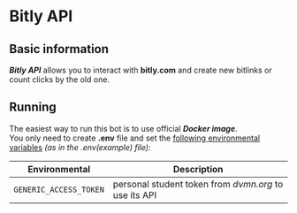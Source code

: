 # Bitly API

## Basic information

***Bitly API*** allows you to interact with **bitly.com** and create new bitlinks or count clicks by the old one.

## Running

The easiest way to run this bot is to use official ***Docker image***.  
You only need to create **.env** file and set the <ins>following environmental variables</ins> *(as in the .env(example) file)*:  

| Environmental         | Description                                           |
|-----------------------|-------------------------------------------------------|
| `GENERIC_ACCESS_TOKEN`| personal student token from *dvmn.org* to use its API |
